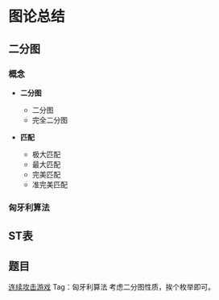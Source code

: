 # 图论总结

## 二分图

### 概念

- **二分图**
  - 二分图
  - 完全二分图

- **匹配**
  - 极大匹配
  - 最大匹配
  - 完美匹配
  - 准完美匹配

### 匈牙利算法

## ST表

## 题目

[连续攻击游戏](https://www.luogu.com.cn/problem/P1640)
Tag：匈牙利算法
考虑二分图性质，挨个枚举即可。
